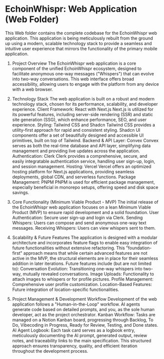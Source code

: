 # EchoinWhispr: Web Application (Web Folder)

This Web folder contains the complete codebase for the EchoinWhispr web application. This application is being meticulously rebuilt from the ground up using a modern, scalable technology stack to provide a seamless and intuitive user experience that mirrors the functionality of the primary mobile application.

1. Project Overview
The EchoinWhispr web application is a core component of the unified EchoinWhispr ecosystem, designed to facilitate anonymous one-way messages ("Whispers") that can evolve into two-way conversations. This web interface offers broad accessibility, allowing users to engage with the platform from any device with a web browser.

2. Technology Stack
The web application is built on a robust and modern technology stack, chosen for its performance, scalability, and developer experience.
Client Framework: React with Next.js
Next.js is utilized for its powerful features, including server-side rendering (SSR) and static site generation (SSG), which enhance performance, SEO, and user experience.
Styling: Tailwind CSS and Shadcn
Tailwind CSS provides a utility-first approach for rapid and consistent styling. Shadcn UI components offer a set of beautifully designed and accessible UI primitives, built on top of Tailwind.
Backend & API Layer: Convex
Convex serves as both the real-time database and API layer, simplifying data management and providing live updates across the application.
Authentication: Clerk
Clerk provides a comprehensive, secure, and easily integratable authentication service, handling user sign-up, login, and session management.
Hosting: Vercel
Vercel offers an optimized hosting platform for Next.js applications, providing seamless deployments, global CDN, and serverless functions.
Package Management: PNPM
PNPM is used for efficient package management, especially beneficial in monorepo setups, offering speed and disk space savings.

3. Core Functionality (Minimum Viable Product - MVP)
The initial release of the EchoinWhispr web application focuses on a lean Minimum Viable Product (MVP) to ensure rapid development and a solid foundation.
User Authentication: Secure user sign-up and login via Clerk.
Sending Whispers: Users can compose and send anonymous one-way text messages.
Receiving Whispers: Users can view whispers sent to them.

4. Scalability & Future Features
The application is designed with a modular architecture and incorporates feature flags to enable easy integration of future functionalities without extensive refactoring. This "foundation-first" approach means that while certain advanced features are not active in the MVP, the structural elements are in place for their seamless addition in later iterations. Future features include (but are not limited to):
Conversation Evolution: Transitioning one-way whispers into two-way, mutually revealed conversations.
Image Uploads: Functionality to attach images to whispers or for profile pictures.
Profile Management: Comprehensive user profile customization.
Location-Based Features: Future integration of location-specific functionalities.

5. Project Management & Development Workflow
Development of the web application follows a "Human-in-the-Loop" workflow. AI agents generate code based on detailed prompts, and you, as the sole human developer, act as the project orchestrator.
Kanban Workflow: Tasks are managed on a Notion Kanban board, progressing through Backlog, To Do, Vibecoding in Progress, Ready for Review, Testing, and Done states.
AI Agent Logbook: Each task card serves as a logbook entry, meticulously documenting the AI prompt, generated output, review notes, and traceability links to the main specification.
This structured approach ensures transparency, quality, and efficient iteration throughout the development process.
